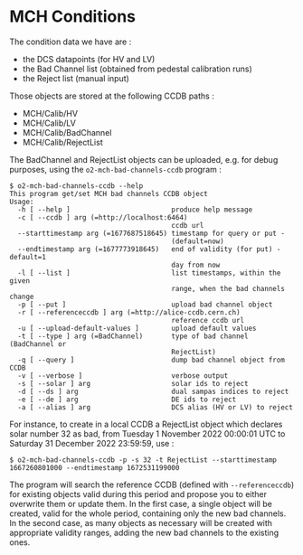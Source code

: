 <!-- doxy
\page refDetectorsMUONMCHConditions Conditions
/doxy -->

# MCH Conditions

The condition data we have are :

- the DCS datapoints (for HV and LV)
- the Bad Channel list (obtained from pedestal calibration runs)
- the Reject list (manual input)

Those objects are stored at the following CCDB paths :

- MCH/Calib/HV
- MCH/Calib/LV
- MCH/Calib/BadChannel
- MCH/Calib/RejectList

The BadChannel and RejectList objects can be uploaded, e.g. for debug purposes, using the `o2-mch-bad-channels-ccdb` program :

```shell
$ o2-mch-bad-channels-ccdb --help
This program get/set MCH bad channels CCDB object
Usage:
  -h [ --help ]                         produce help message
  -c [ --ccdb ] arg (=http://localhost:6464)
                                        ccdb url
  --starttimestamp arg (=1677687518645) timestamp for query or put -
                                        (default=now)
  --endtimestamp arg (=1677773918645)   end of validity (for put) - default=1
                                        day from now
  -l [ --list ]                         list timestamps, within the given
                                        range, when the bad channels change
  -p [ --put ]                          upload bad channel object
  -r [ --referenceccdb ] arg (=http://alice-ccdb.cern.ch)
                                        reference ccdb url
  -u [ --upload-default-values ]        upload default values
  -t [ --type ] arg (=BadChannel)       type of bad channel (BadChannel or
                                        RejectList)
  -q [ --query ]                        dump bad channel object from CCDB
  -v [ --verbose ]                      verbose output
  -s [ --solar ] arg                    solar ids to reject
  -d [ --ds ] arg                       dual sampas indices to reject
  -e [ --de ] arg                       DE ids to reject
  -a [ --alias ] arg                    DCS alias (HV or LV) to reject
```

For instance, to create in a local CCDB a RejectList object which declares solar number 32 as bad, from Tuesday 1 November 2022 00:00:01 UTC to Saturday 31 December 2022 23:59:59, use :

```shell
$ o2-mch-bad-channels-ccdb -p -s 32 -t RejectList --starttimestamp 1667260801000 --endtimestamp 1672531199000
```

The program will search the reference CCDB (defined with `--referenceccdb`) for existing objects valid during this period and propose you to either overwrite them or update them. In the first case, a single object will be created, valid for the whole period, containing only the new bad channels. In the second case, as many objects as necessary will be created with appropriate validity ranges, adding the new bad channels to the existing ones.
